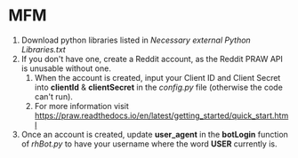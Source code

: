# MFM
1. Download python libraries listed in *Necessary external Python Libraries.txt*
2. If you don't have one, create a Reddit account, as the Reddit PRAW API is unusable without one.
    1. When the account is created, input your Client ID and Client Secret into **clientId** & **clientSecret** in the *config.py* file (otherwise the code can't run).
    2. For more information visit https://praw.readthedocs.io/en/latest/getting_started/quick_start.html
3. Once an account is created, update **user_agent** in the **botLogin** function of *rhBot.py* to have your username where the word **USER** currently is.

